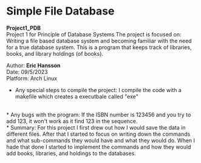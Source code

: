 # Simple File Database
**Project1_PDB** <br>
Project 1 for Principle of Database Systems
The project is focused on:
Writing a file based database system and becoming familiar with the need for a true database system.
This is a program that keeps track of libraries, books, and library holdings (of books). <br>

Author: **Eric Hansson** <br>
Date: 09/5/2023 <br>
Platform: Arch Linux <br>

* Any special steps to compile the project:
I compile the code with a makefile which creates a executbale called "exe"
<br>
* Any bugs with the program: 
If the ISBN number is 123456 and you try to add 123, it won't work as it find 123 in the sequence.
<br>
* Summary: 
For this project I first drew out how I would save the data in different files. After that I started to focus on
writing down the commands and what sub-commands they would have and what they would do. When I hade that done I started
to implement the commands and how they would add books, libraries, and holdings to the databases.
